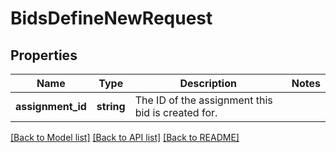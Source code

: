 # BidsDefineNewRequest

## Properties
Name | Type | Description | Notes
------------ | ------------- | ------------- | -------------
**assignment_id** | **string** | The ID of the assignment this bid is created for. | 

[[Back to Model list]](../README.md#documentation-for-models) [[Back to API list]](../README.md#documentation-for-api-endpoints) [[Back to README]](../README.md)


